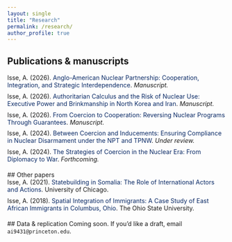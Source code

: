 ```yaml
---
layout: single
title: "Research"
permalink: /research/
author_profile: true
---
```


<style>
  .title{color:#0A2A66}          /* navy title only */
  .pub{margin:0 0 .55rem 0}      /* tight vertical rhythm */
  .section{margin-top:1.2rem}
</style>

## Publications & manuscripts

<div class="pub">Isse, A. (2026). <span class="title">Anglo-American Nuclear Partnership: Cooperation, Integration, and Strategic Interdependence</span>. <em>Manuscript.</em></div>

<div class="pub">Isse, A. (2026). <span class="title">Authoritarian Calculus and the Risk of Nuclear Use: Executive Power and Brinkmanship in North Korea and Iran</span>. <em>Manuscript.</em></div>

<div class="pub">Isse, A. (2026). <span class="title">From Coercion to Cooperation: Reversing Nuclear Programs Through Guarantees</span>. <em>Manuscript.</em></div>

<div class="pub">Isse, A. (2024). <span class="title">Between Coercion and Inducements: Ensuring Compliance in Nuclear Disarmament under the NPT and TPNW</span>. <em>Under review.</em></div>

<div class="pub">Isse, A. (2024). <span class="title">The Strategies of Coercion in the Nuclear Era: From Diplomacy to War</span>. <em>Forthcoming.</em></div>

<div class="section"></div>
## Other papers

<div class="pub">Isse, A. (2021). <span class="title">Statebuilding in Somalia: The Role of International Actors and Actions</span>. University of Chicago.</div>

<div class="pub">Isse, A. (2018). <span class="title">Spatial Integration of Immigrants: A Case Study of East African Immigrants in Columbus, Ohio</span>. The Ohio State University.</div>

<div class="section"></div>
## Data & replication
Coming soon. If you’d like a draft, email <code>ai9431@princeton.edu</code>.
